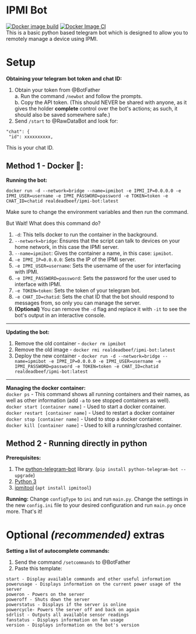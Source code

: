 # IPMI Bot 
[![Docker image build](https://github.com/realdeadbeef/IPMI-Bot/actions/workflows/build-and-push-image.yml/badge.svg)](https://github.com/realdeadbeef/IPMI-Bot/actions/workflows/build-and-push-image.yml) [![Docker Image CI](https://github.com/realdeadbeef/IPMI-Bot/actions/workflows/docker-build-check.yml/badge.svg)](https://github.com/realdeadbeef/IPMI-Bot/actions/workflows/docker-build-check.yml)  
This is a basic python based telegram bot which is designed to allow you to remotely manage a device using IPMI.  
  
# Setup  
**Obtaining your telegram bot token and chat ID:**  
1. Obtain your token from @BotFather    
   a. Run the command `/newbot` and follow the prompts.    
   b. Copy the API token. (This should NEVER be shared with anyone, as it gives the holder **complete** control over the bot's actions; as such, it should also be saved somewhere safe.)    
2. Send `/start` to @RawDataBot and look for:  
```  
"chat": {  
 "id": xxxxxxxxxx,
```  
This is your chat ID.  
## Method 1 - Docker 🐳:  
  
**Running the bot:**  
  
`docker run -d --network=bridge --name=ipmibot -e IPMI_IP=0.0.0.0 -e IPMI_USER=username -e IPMI_PASSWORD=password -e TOKEN=token -e CHAT_ID=chatid realdeadbeef/ipmi-bot:latest`  
  
Make sure to change the environment variables and then run the command.  
  
But Wait! What does this command do?  
  
 1. `-d`: This tells docker to run the container in the background.  
 2. `--network=bridge`: Ensures that the script can talk to devices on your home network, in this case the IPMI server.  
 3. `--name=ipmibot`: Gives the container a name, in this case: `ipmibot`.  
 4. `-e IPMI_IP=0.0.0.0`: Sets the IP of the IPMI server.  
 5. `-e IPMI_USER=username`: Sets the username of the user for interfacing with IPMI.  
 6. `-e IPMI_PASSWORD=password`: Sets the password for the user used to interface with IPMI.  
 7. `-e TOKEN=token`: Sets the token of your telegram bot.  
 8. `-e CHAT_ID=chatid`: Sets the chat ID that the bot should respond to messages from, so only you can manage the server.  
 9. **(Optional)** You can remove the `-d` flag and replace it with `-it` to see the bot's output in an interactive console.  
  
---
**Updating the bot:**  
1. Remove the old container - `docker rm ipmibot`
2. Remove the old image - `docker rmi realdeadbeef/ipmi-bot:latest`
3. Deploy the new container - `docker run -d --network=bridge --name=ipmibot -e IPMI_IP=0.0.0.0 -e IPMI_USER=username -e IPMI_PASSWORD=password -e TOKEN=token -e CHAT_ID=chatid realdeadbeef/ipmi-bot:latest`
---
**Managing the docker container:**  
`docker ps` - This command shows all running containers and their names, as well as other information (add `-a` to see stopped containers as well).    
`docker start [container name]` - Used to start a docker container.    
`docker restart [container name]` - Used to restart a docker container    
`docker stop [container name]` - Used to stop a docker container.    
`docker kill [container name]` - Used to kill a running/crashed container.  
  
## Method 2 - Running directly in python  
**Prerequisites:**  
1. The [python-telegram-bot](https://github.com/python-telegram-bot/python-telegram-bot) library. (`pip install python-telegram-bot --upgrade`)  
2. [Python 3](https://python.org)  
3. [ipmitool](https://www.ibm.com/docs/en/power8/8335-GTA?topic=overview-ipmitool) (`apt install ipmitool`)  
  
**Running:** Change `configType` to `ini` and run `main.py`. Change the settings in the new `config.ini` file to your desired configuration and run `main.py` once more. That's it!

# Optional *(recommended)* extras

**Setting a list of autocomplete commands:**
1. Send the command `/setcommands` to @BotFather
2. Paste this template:
```
start - Display available commands and other useful information
powerusage - Displays information on the current power usage of the server
poweron - Powers on the server
poweroff - Shuts down the server
powerstatus - Displays if the server is online
powercycle- Powers the server off and back on again
sdrlist - Outputs all available sensor readings
fanstatus - Displays information on fan usage
version - Displays information on the bot's version
```
